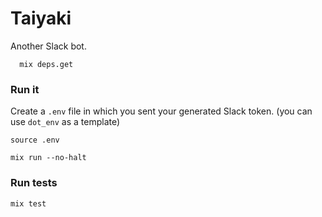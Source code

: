 # Taiyaki

Another Slack bot.

```
  mix deps.get
```

### Run it

Create a `.env` file in which you sent your generated Slack token. (you can use `dot_env` as a template)

```
source .env

mix run --no-halt

```

### Run tests

```
mix test
```
